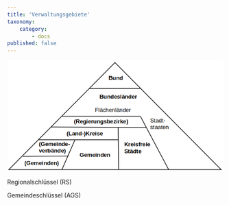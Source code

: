 ```yaml
---
title: 'Verwaltungsgebiete'
taxonomy:
    category:
        - docs
published: false
---
```



![](AGS.png)

Regionalschlüssel (RS)


Gemeindeschlüssel (AGS)

